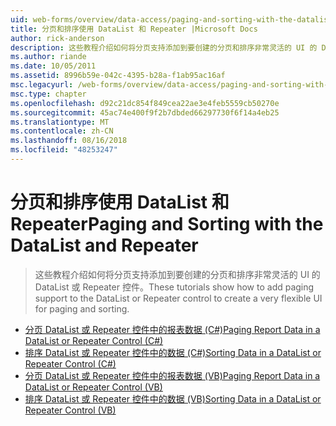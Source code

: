 ```yaml
---
uid: web-forms/overview/data-access/paging-and-sorting-with-the-datalist-and-repeater/index
title: 分页和排序使用 DataList 和 Repeater |Microsoft Docs
author: rick-anderson
description: 这些教程介绍如何将分页支持添加到要创建的分页和排序非常灵活的 UI 的 DataList 或 Repeater 控件。
ms.author: riande
ms.date: 10/05/2011
ms.assetid: 8996b59e-042c-4395-b28a-f1ab95ac16af
msc.legacyurl: /web-forms/overview/data-access/paging-and-sorting-with-the-datalist-and-repeater
msc.type: chapter
ms.openlocfilehash: d92c21dc854f849cea22ae3e4feb5559cb50270e
ms.sourcegitcommit: 45ac74e400f9f2b7dbded66297730f6f14a4eb25
ms.translationtype: MT
ms.contentlocale: zh-CN
ms.lasthandoff: 08/16/2018
ms.locfileid: "48253247"
---
```

<a name="paging-and-sorting-with-the-datalist-and-repeater"></a><span data-ttu-id="f8761-103">分页和排序使用 DataList 和 Repeater</span><span class="sxs-lookup"><span data-stu-id="f8761-103">Paging and Sorting with the DataList and Repeater</span></span>
====================
> <span data-ttu-id="f8761-104">这些教程介绍如何将分页支持添加到要创建的分页和排序非常灵活的 UI 的 DataList 或 Repeater 控件。</span><span class="sxs-lookup"><span data-stu-id="f8761-104">These tutorials show how to add paging support to the DataList or Repeater control to create a very flexible UI for paging and sorting.</span></span>


- [<span data-ttu-id="f8761-105">分页 DataList 或 Repeater 控件中的报表数据 (C#)</span><span class="sxs-lookup"><span data-stu-id="f8761-105">Paging Report Data in a DataList or Repeater Control (C#)</span></span>](paging-report-data-in-a-datalist-or-repeater-control-cs.md)
- [<span data-ttu-id="f8761-106">排序 DataList 或 Repeater 控件中的数据 (C#)</span><span class="sxs-lookup"><span data-stu-id="f8761-106">Sorting Data in a DataList or Repeater Control (C#)</span></span>](sorting-data-in-a-datalist-or-repeater-control-cs.md)
- [<span data-ttu-id="f8761-107">分页 DataList 或 Repeater 控件中的报表数据 (VB)</span><span class="sxs-lookup"><span data-stu-id="f8761-107">Paging Report Data in a DataList or Repeater Control (VB)</span></span>](paging-report-data-in-a-datalist-or-repeater-control-vb.md)
- [<span data-ttu-id="f8761-108">排序 DataList 或 Repeater 控件中的数据 (VB)</span><span class="sxs-lookup"><span data-stu-id="f8761-108">Sorting Data in a DataList or Repeater Control (VB)</span></span>](sorting-data-in-a-datalist-or-repeater-control-vb.md)
